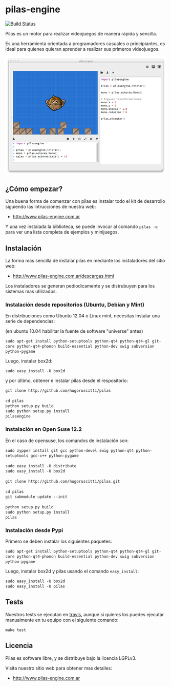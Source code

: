 pilas-engine
============

[![Build Status](https://travis-ci.org/hugoruscitti/pilas.png?branch=master)](https://travis-ci.org/hugoruscitti/pilas)

Pilas es un motor para realizar videojuegos de manera rápida y sencilla.

Es una herramienta orientada a programadores casuales o principiantes, es ideal para quienes quieran aprender a realizar sus primeros videojuegos.


![](extras/preview.png)

## ¿Cómo empezar?

Una buena forma de comenzar con pilas es instalar todo el kit de desarrollo siguiendo las intrucciones de nuestra web:

- http://www.pilas-engine.com.ar

Y una vez instalada la biblioteca, se puede invocar al comando ``pilas -e`` para ver una lista completa de ejemplos y minijuegos.


## Instalación

La forma mas sencilla de instalar pilas en mediante los instaladores
del sitio web:

- http://www.pilas-engine.com.ar/descargas.html

Los instaladores se generan pediodicamente y se distrubuyen para
los sistemas mas utilizados.

### Instalación desde repositorios (Ubuntu, Debian y Mint)

En distribuciones como Ubuntu 12.04 o Linux mint, necesitas instalar
una serie de dependencias:

(en ubuntu 10.04 habilitar la fuente de software "universe" antes)

    sudo apt-get install python-setuptools python-qt4 python-qt4-gl git-core python-qt4-phonon build-essential python-dev swig subversion python-pygame

Luego, instalar box2d:

    sudo easy_install -U box2d

y por último, obtener e instalar pilas desde el respositorio:

    git clone http://github.com/hugoruscitti/pilas

    cd pilas
    python setup.py build
    sudo python setup.py install
    pilasengine

### Instalación en Open Suse 12.2

En el caso de opensuse, los comandos de instalación son:

    sudo zypper install git gcc python-devel swig python-qt4 python-setuptools gcc-c++ python-pygame

    sudo easy_install -U distribute
    sudo easy_install -U box2d

    git clone http://github.com/hugoruscitti/pilas.git

    cd pilas
    git submodule update --init

    python setup.py build
    sudo python setup.py install
    pilas

### Instalación desde Pypi

Primero se deben instalar los siguientes paquetes:

    sudo apt-get install python-setuptools python-qt4 python-qt4-gl git-core python-qt4-phonon build-essential python-dev swig subversion python-pygame

Luego, instalar box2d y pilas usando el comando ``easy_install``:

    sudo easy_install -U box2d
    sudo easy_install -U pilas


## Tests

Nuestros tests se ejecutan en [travis](https://travis-ci.org/hugoruscitti/pilas), aunque
si quieres los puedes ejecutar manualmente en tu equipo con el siguiente comando:

    make test

## Licencia

Pilas es software libre, y se distribuye bajo la licencia LGPLv3.

Visita nuestro sitio web para obtener mas detalles:

- http://www.pilas-engine.com.ar
